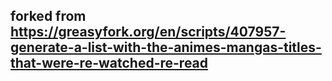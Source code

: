 ## forked from https://greasyfork.org/en/scripts/407957-generate-a-list-with-the-animes-mangas-titles-that-were-re-watched-re-read
